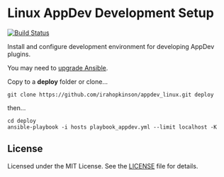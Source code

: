 # Linux AppDev Development Setup #

[![Build Status](https://travis-ci.org/irahopkinson/appdev_linux.svg?branch=master)](https://travis-ci.org/irahopkinson/appdev_linux)

Install and configure development environment for developing AppDev plugins.

You may need to [upgrade Ansible](http://docs.ansible.com/ansible/intro_installation.html#latest-releases-via-apt-ubuntu).

Copy to a **deploy** folder or clone...
```
git clone https://github.com/irahopkinson/appdev_linux.git deploy
```
then...

```
cd deploy
ansible-playbook -i hosts playbook_appdev.yml --limit localhost -K
```

## License ##

Licensed under the MIT License. See the [LICENSE](LICENSE) file for details.
